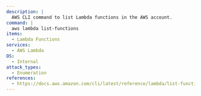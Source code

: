 ```yaml
---
description: |
  AWS CLI command to list Lambda functions in the AWS account.
command: |
  aws lambda list-functions
items:
  - Lambda Functions
services:
  - AWS Lambda
OS:
  - Internal
attack_types:
  - Enumeration
references:
  - https://docs.aws.amazon.com/cli/latest/reference/lambda/list-functions.html
---
```

